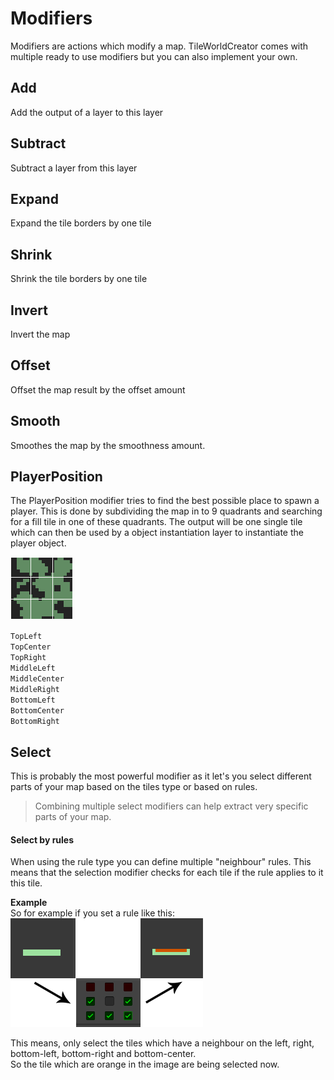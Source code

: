 # Modifiers

Modifiers are actions which modify a map.
TileWorldCreator comes with multiple ready to use modifiers but you can also implement your own.

## Add
Add the output of a layer to this layer

## Subtract
Subtract a layer from this layer

## Expand
Expand the tile borders by one tile

## Shrink
Shrink the tile borders by one tile

## Invert
Invert the map

## Offset
Offset the map result by the offset amount  

## Smooth
Smoothes the map by the smoothness amount.  

## PlayerPosition
The PlayerPosition modifier tries to find the best possible place 
to spawn a player. This is done by subdividing the map
in to 9 quadrants and searching for a fill tile in one of these quadrants. 
The output will be one single tile which can then be used by a object instantiation layer to instantiate the player object.  

![playerPosition](img/playerPosition.png)  

`TopLeft`  
`TopCenter`  
`TopRight`  
`MiddleLeft`  
`MiddleCenter`  
`MiddleRight`  
`BottomLeft`  
`BottomCenter`  
`BottomRight`  

## Select
This is probably the most powerful modifier as it let's you select different parts of your map based on the tiles type or based on rules.
> Combining multiple select modifiers can help extract very specific parts of your map. 

#### Select by rules
When using the rule type you can define multiple "neighbour" rules. This means that the selection modifier checks for each tile if the rule applies to it this tile.  

**Example**  
So for example if you set a rule like this:  
![ruleSelection](img/ruleSelection.png)  

This means, only select the tiles which have a neighbour on the left, right, bottom-left, bottom-right and bottom-center.  
So the tile which are orange in the image are being selected now.
